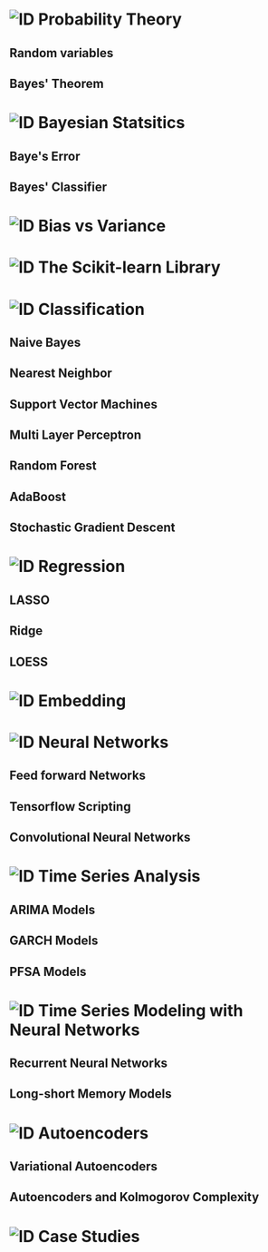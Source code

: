 # ![ID](https://img.shields.io/badge/1--red) Probability Theory

## Random variables

## Bayes' Theorem



# ![ID](https://img.shields.io/badge/2--red) Bayesian Statsitics

## Baye's Error

## Bayes' Classifier

# ![ID](https://img.shields.io/badge/3--red) Bias vs Variance

# ![ID](https://img.shields.io/badge/4--red) The Scikit-learn Library

# ![ID](https://img.shields.io/badge/5--red) Classification 

## Naive Bayes

## Nearest Neighbor

## Support Vector Machines

## Multi Layer Perceptron

## Random Forest

## AdaBoost

## Stochastic Gradient Descent


# ![ID](https://img.shields.io/badge/6--red) Regression

## LASSO

## Ridge

## LOESS

# ![ID](https://img.shields.io/badge/7--red) Embedding


# ![ID](https://img.shields.io/badge/8--red) Neural Networks

## Feed forward Networks

## Tensorflow Scripting

## Convolutional Neural Networks

# ![ID](https://img.shields.io/badge/9--red) Time Series Analysis

## ARIMA Models

## GARCH Models

## PFSA Models


# ![ID](https://img.shields.io/badge/10--red) Time Series Modeling with Neural Networks

## Recurrent Neural Networks

## Long-short Memory Models


# ![ID](https://img.shields.io/badge/11--red) Autoencoders

## Variational Autoencoders

## Autoencoders and Kolmogorov Complexity


# ![ID](https://img.shields.io/badge/12--red) Case Studies